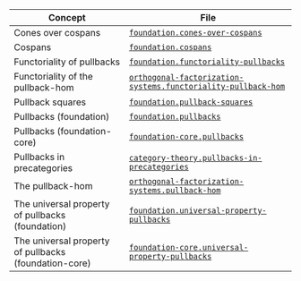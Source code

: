 | Concept                                               | File                                                                                                                            |
| ----------------------------------------------------- | ------------------------------------------------------------------------------------------------------------------------------- |
| Cones over cospans                                    | [`foundation.cones-over-cospans`](foundation.cones-over-cospans.md)                                                             |
| Cospans                                               | [`foundation.cospans`](foundation.cospans.md)                                                                                   |
| Functoriality of pullbacks                            | [`foundation.functoriality-pullbacks`](foundation.functoriality-pullbacks.md)                                                   |
| Functoriality of the pullback-hom                     | [`orthogonal-factorization-systems.functoriality-pullback-hom`](orthogonal-factorization-systems.functoriality-pullback-hom.md) |
| Pullback squares                                      | [`foundation.pullback-squares`](foundation.pullback-squares.md)                                                                 |
| Pullbacks (foundation)                                | [`foundation.pullbacks`](foundation.pullbacks.md)                                                                               |
| Pullbacks (foundation-core)                           | [`foundation-core.pullbacks`](foundation-core.pullbacks.md)                                                                     |
| Pullbacks in precategories                            | [`category-theory.pullbacks-in-precategories`](category-theory.pullbacks-in-precategories.md)                                   |
| The pullback-hom                                      | [`orthogonal-factorization-systems.pullback-hom`](orthogonal-factorization-systems.pullback-hom.md)                             |
| The universal property of pullbacks (foundation)      | [`foundation.universal-property-pullbacks`](foundation.universal-property-pullbacks.md)                                         |
| The universal property of pullbacks (foundation-core) | [`foundation-core.universal-property-pullbacks`](foundation-core.universal-property-pullbacks.md)                               |

